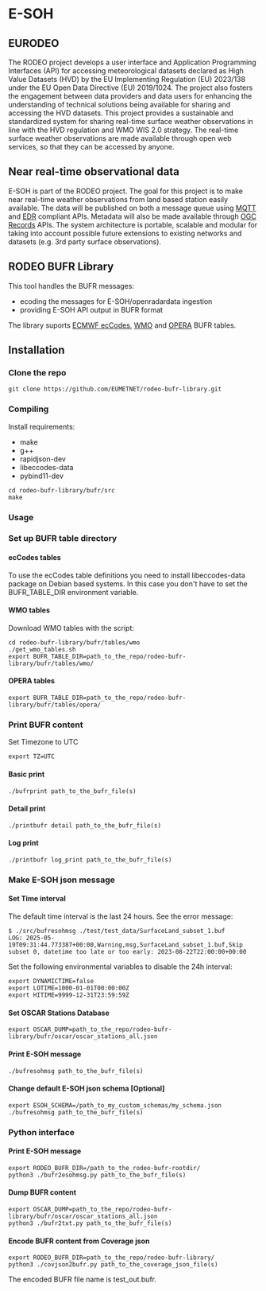 # E-SOH

## EURODEO

The RODEO project develops a user interface and Application Programming Interfaces (API) for accessing meteorological datasets declared as High Value Datasets (HVD) by the EU Implementing Regulation (EU) 2023/138 under the EU Open Data Directive (EU) 2019/1024. The project also fosters the engagement between data providers and data users for enhancing the understanding of technical solutions being available for sharing and accessing the HVD datasets.
This project provides a sustainable and standardized system for sharing real-time surface weather observations in line with the HVD regulation and WMO WIS 2.0 strategy. The real-time surface weather observations are made available through open web services, so that they can be accessed by anyone.

## Near real-time observational data

E-SOH is part of the RODEO project. The goal for this project is to make near real-time weather observations from land based station easily available. The data will be published on both a message queue using [MQTT](https://mqtt.org/) and [EDR](https://ogcapi.ogc.org/edr/) compliant APIs. Metadata will also be made available through [OGC Records](https://ogcapi.ogc.org/records/) APIs. The system architecture is portable, scalable and modular for taking into account possible future extensions to existing networks and datasets (e.g. 3rd party surface observations).

## RODEO BUFR Library

This tool handles the BUFR messages:
* ecoding the messages for E-SOH/openradardata ingestion
* providing E-SOH API output in BUFR format

The library suports [ECMWF ecCodes](https://confluence.ecmwf.int/display/ECC), [WMO](https://github.com/wmo-im/BUFR4/) and [OPERA](https://www.eumetnet.eu/observations/weather-radar-network/) BUFR tables.

## Installation
### Clone the repo

```shell
git clone https://github.com/EUMETNET/rodeo-bufr-library.git
```
### Compiling
Install requirements:
- make
- g++
- rapidjson-dev
- libeccodes-data
- pybind11-dev

```shell
cd rodeo-bufr-library/bufr/src
make
```
### Usage
### Set up BUFR table directory
#### ecCodes tables
To use the ecCodes table definitions you need to install libeccodes-data package on Debian based systems. In this case you don't have to set the BUFR_TABLE_DIR environment variable.

#### WMO tables
Download WMO tables with the script:
```shell
cd rodeo-bufr-library/bufr/tables/wmo
./get_wmo_tables.sh
export BUFR_TABLE_DIR=path_to_the_repo/rodeo-bufr-library/bufr/tables/wmo/
```
#### OPERA tables
```shell
export BUFR_TABLE_DIR=path_to_the_repo/rodeo-bufr-library/bufr/tables/opera/
```

### Print BUFR content
Set Timezone to UTC
```shell
export TZ=UTC
```

#### Basic print
```shell
./bufrprint path_to_the_bufr_file(s)
```
#### Detail print
```shell
./printbufr detail path_to_the_bufr_file(s)
```
#### Log print
```shell
./printbufr log_print path_to_the_bufr_file(s)
```
### Make E-SOH json message
#### Set Time interval
The default time interval is the last 24 hours. See the error message:
```shell
$ ./src/bufresohmsg ./test/test_data/SurfaceLand_subset_1.buf
LOG: 2025-05-19T09:31:44.773387+00:00,Warning,msg,SurfaceLand_subset_1.buf,Skip subset 0, datetime too late or too early: 2023-08-22T22:00:00+00:00
```
Set the following environmental variables to disable the 24h interval:
```shell
export DYNAMICTIME=false
export LOTIME=1000-01-01T00:00:00Z
export HITIME=9999-12-31T23:59:59Z
```

#### Set OSCAR Stations Database
```shell
export OSCAR_DUMP=path_to_the_repo/rodeo-bufr-library/bufr/oscar/oscar_stations_all.json
```

#### Print E-SOH message
```shell
./bufresohmsg path_to_the_bufr_file(s)
```

#### Change default E-SOH json schema [Optional]
```shell
export ESOH_SCHEMA=/path_to_my_custom_schemas/my_schema.json
./bufresohmsg path_to_the_bufr_file(s)
```
### Python interface
#### Print E-SOH message
```shell
export RODEO_BUFR_DIR=/path_to_the_rodeo-bufr-rootdir/
python3 ./bufr2esohmsg.py path_to_the_bufr_file(s)
```
#### Dump BUFR content
```shell
export OSCAR_DUMP=path_to_the_repo/rodeo-bufr-library/bufr/oscar/oscar_stations_all.json
python3 ./bufr2txt.py path_to_the_bufr_file(s)
```
#### Encode BUFR content from Coverage json
```shell
export RODEO_BUFR_DIR=path_to_the_repo/rodeo-bufr-library/
python3 ./covjson2bufr.py path_to_the_coverage_json_file(s)
```
The encoded BUFR file name is test_out.bufr.
